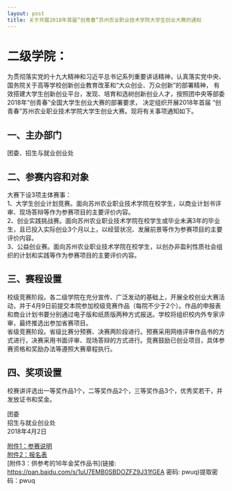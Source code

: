 ```yaml
---
layout: post
title: 关于开展2018年首届“创青春”苏州农业职业技术学院大学生创业大赛的通知
---
```


# 二级学院：

为贯彻落实党的十九大精神和习近平总书记系列重要讲话精神，认真落实党中央、国务院关于高等学校创新创业教育改革和“大众创业、万众创新”的部署精神，
有效搭建大学生创新创业平台，发现、培育和选树创新创业人才，按照团中央等部委2018年“创青春”全国大学生创业大赛的部署要求，
决定组织开展2018年首届 “创青春”苏州农业职业技术学院大学生创业大赛。现将有关事项通知如下。

<!--more-->

## 一、主办部门    
团委、招生与就业创业处

## 二、参赛内容和对象    
大赛下设3项主体赛事：    
1、大学生创业计划竞赛。面向苏州农业职业技术学院在校学生，以商业计划书评审、现场答辩等作为参赛项目的主要评价内容。    
2、创业实践挑战赛。面向苏州农业职业技术学院在校学生或毕业未满3年的毕业生，且已投入实际创业3个月以上，以经营状况、发展前景等作为参赛项目的主要评价内容。    
3、公益创业赛。面向苏州农业职业技术学院在校学生，以创办非盈利性质社会组织的计划和实践等作为参赛项目的主要评价内容。    

## 三、赛程设置    
校级竞赛阶段。各二级学院在充分宣传、广泛发动的基础上，开展全校创业大赛活动，并于4月9日前提交本院参加校级竞赛作品（每院不少于2个）。作品的申报表和商业计划书要分别通过电子版和纸质版两种方式报送。学校将组织校内外专家评审，最终推选出参加省赛项目。    
省级竞赛阶段。省级比赛分预赛、决赛两阶段进行。预赛采用网络评审作品书的方式进行，决赛采用书面评审、现场答辩的方式进行。竞赛鼓励已创业项目，具体参赛资格和奖励办法等遵照大赛章程执行。

## 四、奖项设置    
校赛讲评选出一等奖作品1个，二等奖作品2个，三等奖作品3个，优秀奖若干，并发放证书和奖金。

 

团委    
招生与就业创业处    
2018年4月2日    

[附件1：参赛说明](http://7xqrll.com1.z0.glb.clouddn.com/20180403_%E9%99%84%E4%BB%B61%EF%BC%9A%E5%8F%82%E8%B5%9B%E8%AF%B4%E6%98%8E.docx)    
[附件2：报名表](http://7xqrll.com1.z0.glb.clouddn.com/20180403_%E9%99%84%E4%BB%B62%EF%BC%9A%E6%8A%A5%E5%90%8D%E8%A1%A8.docx)    
[附件3：供参考的16年金奖作品书](链接: https://pan.baidu.com/s/1uU7EMB0SBDOZFZ9J31fGEA 密码: pwuq)提取密码：pwuq    
